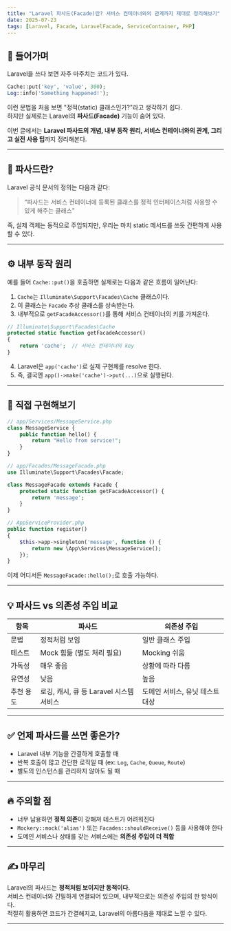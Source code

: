 ```yaml
---
title: "Laravel 파사드(Facade)란? 서비스 컨테이너와의 관계까지 제대로 정리해보기"
date: 2025-07-23
tags: [Laravel, Facade, LaravelFacade, ServiceContainer, PHP]
---
```


## 🎯 들어가며

Laravel을 쓰다 보면 자주 마주치는 코드가 있다.

```php
Cache::put('key', 'value', 300);
Log::info('Something happened!');
```

이런 문법을 처음 보면 "정적(static) 클래스인가?"라고 생각하기 쉽다.  
하지만 실제로는 Laravel의 **파사드(Facade)** 기능이 숨어 있다.

이번 글에서는 **Laravel 파사드의 개념, 내부 동작 원리, 서비스 컨테이너와의 관계, 그리고 실전 사용 팁**까지 정리해본다.

---

## 🧱 파사드란?

Laravel 공식 문서의 정의는 다음과 같다:

> “파사드는 서비스 컨테이너에 등록된 클래스를 정적 인터페이스처럼 사용할 수 있게 해주는 클래스”

즉, 실제 객체는 동적으로 주입되지만, 우리는 마치 static 메서드를 쓰듯 간편하게 사용할 수 있다.

---

## ⚙️ 내부 동작 원리

예를 들어 `Cache::put()`을 호출하면 실제로는 다음과 같은 흐름이 일어난다:

1. `Cache`는 `Illuminate\Support\Facades\Cache` 클래스이다.
2. 이 클래스는 `Facade` 추상 클래스를 상속받는다.
3. 내부적으로 `getFacadeAccessor()`를 통해 서비스 컨테이너의 키를 가져온다.

```php
// Illuminate\Support\Facades\Cache
protected static function getFacadeAccessor()
{
    return 'cache';  // 서비스 컨테이너의 key
}
```

4. Laravel은 `app('cache')`로 실제 구현체를 resolve 한다.
5. 즉, 결국엔 `app()->make('cache')->put(...)`으로 실행된다.

---

## 🧪 직접 구현해보기

```php
// app/Services/MessageService.php
class MessageService {
    public function hello() {
        return "Hello from service!";
    }
}
```

```php
// app/Facades/MessageFacade.php
use Illuminate\Support\Facades\Facade;

class MessageFacade extends Facade {
    protected static function getFacadeAccessor() {
        return 'message';
    }
}
```

```php
// AppServiceProvider.php
public function register()
{
    $this->app->singleton('message', function () {
        return new \App\Services\MessageService();
    });
}
```

이제 어디서든 `MessageFacade::hello();`로 호출 가능하다.

---

## 💡 파사드 vs 의존성 주입 비교

| 항목 | 파사드 | 의존성 주입 |
|------|--------|----------------|
| 문법 | 정적처럼 보임 | 일반 클래스 주입 |
| 테스트 | Mock 힘듦 (별도 처리 필요) | Mocking 쉬움 |
| 가독성 | 매우 좋음 | 상황에 따라 다름 |
| 유연성 | 낮음 | 높음 |
| 추천 용도 | 로깅, 캐시, 큐 등 Laravel 시스템 서비스 | 도메인 서비스, 유닛 테스트 대상 |

---

## ✅ 언제 파사드를 쓰면 좋은가?

- Laravel 내부 기능을 간결하게 호출할 때
- 반복 호출이 많고 간단한 로직일 때 (ex: `Log`, `Cache`, `Queue`, `Route`)
- 별도의 인스턴스를 관리하지 않아도 될 때

---

## 🔥 주의할 점

- 너무 남용하면 **정적 의존**이 강해져 테스트가 어려워진다
- `Mockery::mock('alias')` 또는 `Facades::shouldReceive()` 등을 사용해야 한다
- 도메인 서비스나 상태를 갖는 서비스에는 **의존성 주입이 더 적합**

---

## ✍️ 마무리

Laravel의 파사드는 **정적처럼 보이지만 동적이다.**  
서비스 컨테이너와 긴밀하게 연결되어 있으며, 내부적으로는 의존성 주입의 한 방식이다.  
적절히 활용하면 코드가 간결해지고, Laravel의 아름다움을 제대로 느낄 수 있다.

---
